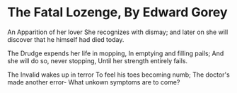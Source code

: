 
# The Fatal Lozenge, By Edward Gorey

An Apparition of her lover She recognizes with dismay;
and later on she will discover that he himself had died today.

The Drudge expends her life in mopping, In emptying and filling pails;
And she will do so, never stopping, Until her strength entirely fails.

The Invalid wakes up in terror To feel his toes becoming numb;
The doctor's made another error- What unkown symptoms are to come?
